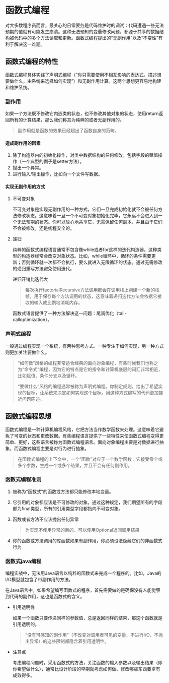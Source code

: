 # 函数式编程

对大多数程序员而言，最关心的日常要务是代码维护时的调试：代码遭遇一些无法预期的值就有可能发生崩溃。这种无法预知的变量修改问题，都源于共享的数据结构被代码中的多个方法读取和更新。函数式编程提出的“无副作用”以及“不变性”有利于解决这一难题。

## 函数式编程的特性

函数式编程具体实践了声明式编程（“你只需要使用不相互影响的表达式，描述想要做什么，由系统来选择如何实现”）和无副作用计算。这两个思想更容易地构建和维护系统。

### 副作用

如果一个方法既不修改它内嵌类的状态，也不修改其他对象的状态，使用return返回所有的计算结果，那么我们称其为纯粹的或者无副作用的。

> 副作用就是函数的效果已经超出了函数自身的范畴。

#### 造成副作用的因素

1. 除了构造器内的初始化操作，对类中数据结构的任何修改，包括字段的赋值操作（一个典型的例子是setter方法）。
2. 抛出一个异常。
3. 进行输入/输出操作，比如向一个文件写数据。

#### 实现无副作用的方式

1. 不可变对象

   不可变对象是实现无副作用的一种方式，它们一旦完成初始化就不会被任何方法修改状态。这意味着一旦一个不可变对象初始化完毕，它永远不会进入到一个无法预期的状态。你可以放心地共享它，无需保留任何副本，并且由于它们不会被修改，还是线程安全的。

2. 递归

   纯粹的函数式编程语言通常不包含像while或者for这样的迭代构造器。这种类型的构造器经常会改变对象状态。比如，while循环中，循环的条件需要更新；否则循环就一次都不会执行，要么就进入无限循环的状态。通过无需修改的递归重写方法避免使用迭代。

   递归开销比迭代大

   > 每次执行factorialRecursive方法调用都会在调用栈上创建一个新的栈帧，用于保存每个方法调用的状态，这意味着递归迭代方法会依据它接收的输入成比例地消耗内存。

   函数式语言提供了一种方法解决这一问题：尾调优化（tail-calloptimization）。

### 声明式编程

一般通过编程实现一个系统，有两种思考方式。一种专注于如何实现，另一种方式则更加关注要做什么。

> “如何做”风格的编程非常适合经典的面向对象编程，有些时候我们也称之为“命令式”编程，因为它的特点是它的指令和计算机底层的词汇非常相近，比如赋值、条件分支以及循环。
>
> “要做什么”风格的编程通常被称为声明式编程。你制定规则，给出了希望实现的目标，让系统来决定如何实现这个目标。用这种方式编写的代码更加接近问题陈述。

## 函数式编程思想

函数式编程是一种计算机编程风格，它把方法当作数学函数来处理。这意味着它避免了可变的状态和更改数据。有些编程语言提供了一些特性来使函数式编程变得更简单、更好，这些语言被称为函数式编程语言。面向对象编程主要是对数据进行抽象，而函数式编程主要是对行为进行抽象。

> 在函数式编程的上下文中，一个“函数”对应于一个数学函数：它接受零个或多个参数，生成一个或多个结果，并且不会有任何副作用。

### 函数式编程准则

1. 被称为“函数式”的函数或方法都只能修改本地变量。

2. 它引用的对象都应该是不可修改的对象。通过这种规定，我们期望所有的字段都为final类型，所有的引用类型字段都指向不可变对象。

3. 函数或者方法不应该抛出任何异常

   > 为实现不使用异常的目的，可以使用Optional返回调用结果

4. 你的函数或方法调用的库函数如果有副作用，你必须设法隐藏它们的非函数式行为

### 函数式java编程

编程实战中，无法用Java语言以纯粹的函数式来完成一个程序的。比如，Java的I/O模型就包含了带副作用的方法。

在Java语言中，如果希望编写函数式的程序，首先需要做的是确保没有人能觉察到代码的副作用，这也是函数式的含义。

* 引用透明性

  如果一个函数只要传递同样的参数值，总是返回同样的结果，那这个函数就是引用透明的。

  > “没有可感知的副作用”（不改变对调用者可见的变量、不进行I/O、不抛出异常）的这些限制都隐含着引用透明性。

* 注意点

  考虑编程问题时，采用函数式的方法，关注函数的输入参数以及输出结果（即你希望做什么），通常比设计阶段的早期就考虑如何做、修改哪些东西要卓有成效得多。